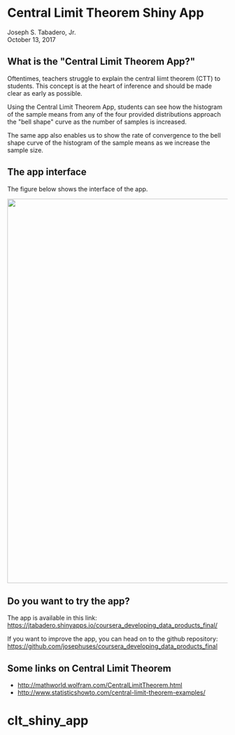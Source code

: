 # Central Limit Theorem Shiny App
Joseph S. Tabadero, Jr.  
October 13, 2017  



## What is the "Central Limit Theorem App?"

Oftentimes, teachers struggle to explain the central liimt theorem (CTT) to students. This concept is at the heart of inference and should be made clear as early as possible. 

Using the Central Limit Theorem App, students can see how the histogram of the sample means from any of the four provided distributions approach the "bell shape" curve as the number of samples is increased. 

The same app also enables us to show the rate of convergence to the bell shape curve of the histogram of the sample means as we increase the sample size.

## The app interface

The figure below shows the interface of the app.

<img src="interface.png" width="880px" style="display: block; margin: auto;" />

## Do you want to try the app?

The app is available in this link: https://jtabadero.shinyapps.io/coursera_developing_data_products_final/

If you want to improve the app, you can head on to the github repository: https://github.com/josephuses/coursera_developing_data_products_final


## Some links on Central Limit Theorem

* http://mathworld.wolfram.com/CentralLimitTheorem.html
* http://www.statisticshowto.com/central-limit-theorem-examples/
# clt_shiny_app
